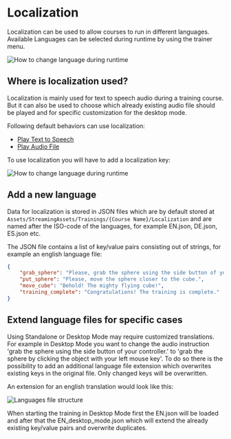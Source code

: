 # Localization

Localization can be used to allow courses to run in different languages. Available Languages can be selected during runtime by using the trainer menu.

![How to change language during runtime](../images/localization/menu-languages.png)

## Where is localization used?

Localization is mainly used for text to speech audio during a training course. But it can also be used to choose which already existing audio file should be played and for specific customization for the desktop mode.

Following default behaviors can use localization:
- [Play Text to Speech](./default-behaviors.md#audioplay-texttospeech-audio) 
- [Play Audio File](./default-behaviors.md#audioplay-audio-file)

To use localization you will have to add a localization key:

![How to change language during runtime](../images/localization/key-mapping.png)

## Add a new language

Data for localization is stored in JSON files which are by default stored at `Assets/StreamingAssets/Trainings/{Course Name}/Localization` and are named after the ISO-code of the languages, for example EN.json, DE.json, ES.json etc.

The JSON file contains a list of key/value pairs consisting out of strings, for example an english language file:
```json
{
    "grab_sphere": "Please, grab the sphere using the side button of your controller.",
    "put_sphere": "Please, move the sphere closer to the cube.",
    "move_cube": "Behold! The mighty flying cube!",
    "training_complete": "Congratulations! The training is complete."
}
```

## Extend language files for specific cases

Using Standalone or Desktop Mode may require customized translations. For example in Desktop Mode you want to change the audio instruction 'grab the sphere using the side button of your controller.' to 'grab the sphere by clicking the object with your left mouse key'. To do so there is the possibility to add an additional language file extension which overwrites existing keys in the original file. Only changed keys will be overwritten. 

An extension for an english translation would look like this:

![Languages file structure](../images/localization/language-files.png)

When starting the training in Desktop Mode first the EN.json will be loaded and after that the EN_desktop_mode.json which will extend the already existing key/value pairs and overwrite duplicates.

